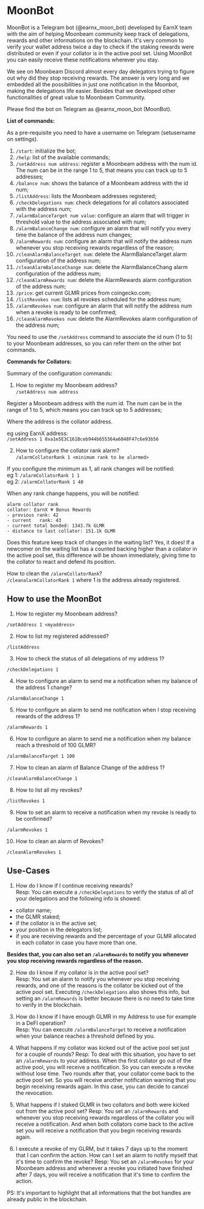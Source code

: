 # MoonBot
MoonBot is a Telegram bot (@earnx_moon_bot) developed by EarnX team with the aim of helping Moonbeam community keep track of delegations, rewards and other informations on the blockchain. It's very common to verify your wallet address twice a day to check if the staking rewards were distributed or even if your collator is in the active pool set. Using MoonBot you can easily receive these notifications wherever you stay.

We see on Moonbeam Discord almost every day delegators trying to figure out why did they stop receiving rewards. The answer is very long and we embedded all the possibilities in just one notification in the Moonbot, making the delegations life easier. Besides that we developed other functionalities of great value to Moonbeam Community.

Please find the bot on Telegram as @earnx_moon_bot (MoonBot).

**List of commands:**

As a pre-requisite you need to have a username on Telegram (setusername on settings).

1. `/start`: initialize the bot;
2. `/help`: list of the available commands;
3. `/setAddress num address`: register a Moonbeam address with the num id. The num can be in the range 1 to 5, that means you can track up to 5 addresses;
4. `/balance num`: shows the balance of a Moonbeam address with the id num;
5. `/listAddress`: lists the Moonbeam addresses registered;
6. `/checkDelegations num`: check delegations for all collators associated with the address num;
7. `/alarmBalanceTarget num value`: configure an alarm that will trigger in threshold value to the address associated with num;
8. `/alarmBalanceChange num`: configure an alarm that will notify you every time the balance of the address num changes;
9. `/alarmRewards num`: configure an alarm that will notify the address num whenever you stop receiving rewards regardless of the reason;
10. `/cleanAlarmBalanceTarget num`: delete the AlarmBalanceTarget alarm configuration of the address num;
11. `/cleanAlarmBalanceChange num`: delete the AlarmBalanceChang alarm configuration of the address num;
12. `/cleanAlarmRewards num`: delete the AlarmRewards alarm configuration of the address num;
13. `/price`: get current GLMR prices from coingecko.com;
14. `/listRevokes num`: lists all revokes scheduled for the address num;
15. `/alarmRevokes num`: configure an alarm that will notify the address num when a revoke is ready to be confirmed;
16. `/cleanAlarmRevokes num`: delete the AlarmRevokes alarm configuration of the address num;

You need to use the `/setAddress` command to associate the id num (1 to 5) to your Moonbeam addresses, so you can refer them on the other bot commands.

**Commands for Collators:**

Summary of the configuration commands:

1. How to register my Moonbeam address?<br />
`/setAddress num address` 

Register a Moonbeam address with the num id. The num can be in the range of 1 to 5, which means you can track up to 5 addresses;

Where the address is the collator address.

eg using EarnX address: <br />
`/setAddress 1 0xa1e5E3C161Bceb944b655364a6848F47c6e93b56`

2. How to configure the collator rank alarm? <br />
`/alarmCollatorRank 1 <minimum rank to be alarmed>`

If you configure the minimum as 1, all rank changes will be notified: <br />
eg 1: `/alarmCollatorRank 1 1` <br />
eg 2: `/alarmCollatorRank 1 40` <br />

When any rank change happens, you will be notified:

```
alarm collator rank
collator: EarnX 💗 Bonus Rewards
- previous rank: 42
- current   rank: 43
- current total bonded: 1343.7k GLMR
- distance to last collator: 151.1k GLMR
```

Does this feature keep track of changes in the waiting list?
Yes, it does! If a newcomer on the waiting list has a counted backing higher than a collator in the active pool set, this difference will be shown immediately, giving time to the collator to react and defend its position.

How to clean the `/alarmCollatorRank`? <br />
`/cleanalarmCollatorRank 1` where 1 is the address already registered.


## How to use the MoonBot

1. How to register my Moonbeam address?

  `/setAddress 1 <myaddress>`

2. How to list my registered addressed?

  `/listAddress`

3. How to check the status of all delegations of my address 1?

  `/checkDelegations 1`

4. How to configure an alarm to send me a notification when my balance of the address 1 change?
  
  `/alarmBalanceChange 1`
  
5. How to configure an alarm to send me notification when I stop receiving rewards of the address 1?
  
  `/alarmRewards 1`
  
6. How to configure an alarm to send me a notification when my balance reach a threshold of 100 GLMR?
  
  `/alarmBalanceTarget 1 100`

7. How to clean an alarm of Balance Change of the address 1?

  `/cleanAlarmBalanceChange 1`
  
8. How to list all my revokes?

  `/listRevokes 1`
  
9. How to set an alarm to receive a notification when my revoke is ready to be confirmed?

  `/alarmRevokes 1`
  
 10. How to clean an alarm of Revokes?

  `/cleanAlarmRevokes 1`

## Use-Cases

1. How do I know if I continue receiving rewards? <br />
Resp: You can execute a `/checkDelegations` to verify the status of all of your delegations and the following info is showed: 
- collator name; 
- the GLMR staked; 
- if the collator is in the active set; 
- your position in the delegators list; 
- if you are receiving rewards and the percentage of your GLMR allocated in each collator in case you have more than one. <br />

**Besides that, you can also set an `/alarmRewards` to notify you whenever you stop receiving rewards regardless of the reason.**

2. How do I know if my collator is in the active pool set? <br />
Resp: You set an alarm to notify you whenever you stop receiving rewards, and one of the reasons is the collator be kicked out of the active pool set. Executing `/checkDelegations` also shows this info, but setting an `/alarmRewards` is better because there is no need to take time to verify in the blockchain.

3. How do I know if I have enough GLMR in my Address to use for example in a DeFI operation? <br />
Resp: You can execute `/alarmBalanceTarget` to receive a notification when your balance reaches a threshold defined by you.

4. What happens if my collator was kicked out of the active pool set just for a couple of rounds?
Resp: To deal with this situation, you have to set an `/alarmRewards` to your address. When the first collator go out of the active pool, you will receive a notification. So you can execute a revoke without lose time. Two rounds after that, your collator come back to the active pool set. So you will receive another notification warning that you begin receiving rewards again. In this case, you can decide to cancel the revocation.

5. What happens if I staked GLMR in two collators and both were kicked out from the active pool set?
Resp: You set an `/alarmRewards` and whenever you stop receiving rewards regardless of the collator you will receive a notification. And when both collators come back to the active set you will receive a notification that you begin receiving rewards again. 

6. I execute a revoke of my GLRM, but it takes 7 days up to the moment that I can confirm the action. How can I set an alarm to notify myself that it's time to confirm the revoke?
Resp: You set an `/alarmRevokes` for your Moonbeam address and whenever a revoke you initiated have finished after 7 days, you will receive a notification that it's time to confirm the action.


PS: It's important to highlight that all informations that the bot handles are already public in the blockchain.
